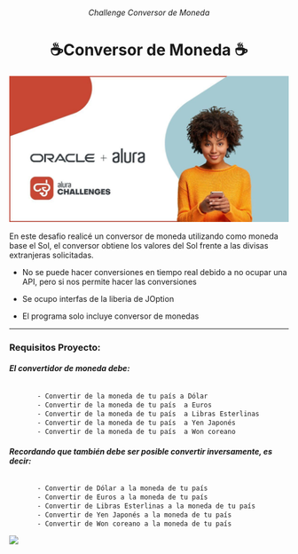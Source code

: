 <h6 align="center">Challenge Conversor de Moneda</h6>

<h1 align="center">☕Conversor de Moneda ☕</h1>

![Challenge Oracle Next Education + Alura Banner](https://raw.githubusercontent.com/EduardoUT/ConversorMoneda-ONE-Alura_Challenge/master/src/Imagenes/challengeImage.jpg)


<p  >
En este desafio realicé un conversor de moneda utilizando como moneda base el Sol, el conversor obtiene los valores del Sol frente a las divisas extranjeras solicitadas.
</p>


-  No se puede hacer conversiones en tiempo real debido a no ocupar una API, pero si nos permite hacer las conversiones 

- Se ocupo interfas de la liberia de JOption

- El programa solo incluye conversor de monedas


------------


### **Requisitos Proyecto:**

###### ***El convertidor de moneda debe:*** 

           - Convertir de la moneda de tu país a Dólar
           - Convertir de la moneda de tu país  a Euros
           - Convertir de la moneda de tu país  a Libras Esterlinas
           - Convertir de la moneda de tu país  a Yen Japonés
           - Convertir de la moneda de tu país  a Won coreano

###### ***Recordando que también debe ser posible convertir inversamente, es decir:***

           - Convertir de Dólar a la moneda de tu país
           - Convertir de Euros a la moneda de tu país
           - Convertir de Libras Esterlinas a la moneda de tu país
           - Convertir de Yen Japonés a la moneda de tu país
           - Convertir de Won coreano a la moneda de tu país



<a href="https://www.linkedin.com/in/marco-pinedo-609794276" target="_blank" ><img src="https://img.shields.io/badge/-LinkedIn-%230077B5?style=for-the-badge&logo=linkedin&logoColor=white" target="_blank"></a> 

